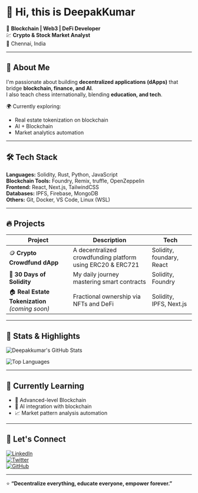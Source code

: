 # 👋 Hi, this is DeepakKumar  

🚀 **Blockchain | Web3 | DeFi Developer**  
💹 **Crypto & Stock Market Analyst**    
📍 Chennai, India  

---

## 🧠 About Me  

I'm passionate about building **decentralized applications (dApps)** that bridge **blockchain, finance, and AI**.  
I also teach chess internationally, blending **education, and tech**.  

🌍 Currently exploring:  
- Real estate tokenization on blockchain   
- AI + Blockchain 
- Market analytics automation  

---

## 🛠️ Tech Stack  

**Languages:** Solidity, Rust, Python, JavaScript  
**Blockchain Tools:** Foundry, Remix, truffle, OpenZeppelin  
**Frontend:** React, Next.js, TailwindCSS  
**Databases:** IPFS, Firebase, MongoDB  
**Others:** Git, Docker, VS Code, Linux (WSL)  

---

## 🔥 Projects  

| Project | Description | Tech |
|----------|--------------|------|
| 🪙 **Crypto Crowdfund dApp** | A decentralized crowdfunding platform using ERC20 & ERC721 | Solidity, foundary, React |
| 🧩 **30 Days of Solidity** | My daily journey mastering smart contracts | Solidity, Foundry |
| 🏠 **Real Estate Tokenization** *(coming soon)* | Fractional ownership via NFTs and DeFi | Solidity, IPFS, Next.js |

---

## 🧩 Stats & Highlights  

![Deepakkumar's GitHub Stats](https://github-readme-stats.vercel.app/api?username=Deepakkumar2206&show_icons=true&bg_color=000000&title_color=ffffff&text_color=ffffff&icon_color=00ffcc&border_color=333333)

![Top Languages](https://github-readme-stats.vercel.app/api/top-langs/?username=Deepakkumar2206&layout=compact&bg_color=000000&title_color=ffffff&text_color=ffffff&border_color=333333)


---

## 🧠 Currently Learning  

- 🦀 Advanced-level Blockchain 
- 🧩 AI integration with blockchain  
- 📈 Market pattern analysis automation  

---

## 💬 Let's Connect  

[![LinkedIn](https://img.shields.io/badge/LinkedIn-DeepakKumar-blue?style=flat-square&logo=linkedin)](https://www.linkedin.com/in/deepakkumar-j)  
[![Twitter](https://img.shields.io/badge/Twitter-@DeepakCrypto-blue?style=flat-square&logo=twitter)](https://x.com/Deepakkumar_226)   
[![GitHub](https://img.shields.io/badge/GitHub-Follow-black?style=flat-square&logo=github)](https://github.com/Deepakkumar2206)  

---

⭐ **“Decentralize everything, educate everyone, empower forever.”**
